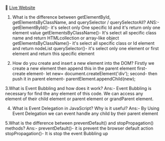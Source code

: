 🔗 [Live Website](https://shazzadulsamim555.github.io/Emergency-Hotline/)


1. What is the difference between getElementById, getElementsByClassName, and querySelector / querySelectorAll?
 ANS:- getElementById()- it's select only One specific Id and it's return only one element value
       getElementsByClassName()- It's select all specific class name and return HTMLcollection or array-like object
       getElementsByClassName()- it's select all specific class or Id element and return nodeList
       querySelector()- it's select only one element or first element and return this specific element

2. How do you create and insert a new element into the DOM?
       Firstly we create a new element then append this in the parent element
       first- create element- let new= document.createElement('div');
       second- then push it in parent element- parentElement.appendChild(new);

3.What is Event Bubbling and how does it work?
Ans:-  Event Bubbling is necessary for find the any element of this code. We can access any element of their child element or parent element or
       grandParent element.

4. What is Event Delegation in JavaScript? Why is it useful?
Ans:-  By Using Event Delegation we can event handle any child by their parent element

5.What is the difference between preventDefault() and stopPropagation() methods?
Ans:-  preventDefault()- it is prevent the browser default action
       stopPropagation()- It is stop the event Bubbling up